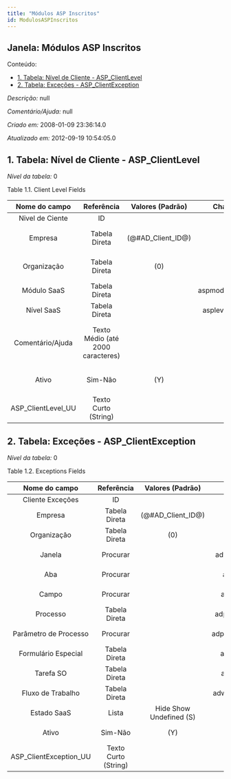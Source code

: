 ```yaml
---
title: "Módulos ASP Inscritos"
id: ModulosASPInscritos
---
```

<div id="d147763e1" class="section chapter">

<div class="titlepage">

<div>

<div>

## Janela: Módulos ASP Inscritos

</div>

</div>

</div>

<div class="toc">

<div class="toc-title">

Conteúdo:

</div>

  - <span class="section">[1. Tabela: Nível de Cliente -
    ASP\_ClientLevel](#d147763e22)</span>
  - <span class="section">[2. Tabela: Exceções -
    ASP\_ClientException](#d147763e172)</span>

</div>

<span class="emphasis">*Descrição:* </span> null

<span class="emphasis">*Comentário/Ajuda:* </span>null

<span class="emphasis"> *Criado em:* </span>2008-01-09 23:36:14.0

<span class="emphasis">*Atualizado em:* </span>2012-09-19 10:54:05.0

<div id="d147763e22" class="section section">

<div class="titlepage">

<div>

<div>

## 1. Tabela: Nível de Cliente - ASP\_ClientLevel

</div>

</div>

</div>

<span class="emphasis">*Nível da tabela:* </span>0

</div>

<div id="d147763e29" class="table">

<div class="table-title">

Table 1.1. Client Level
Fields

</div>

<div class="table-contents">

|    Nome do campo     |            Referência             |   Valores (Padrão)   |     Chave restritiva      |                Regra de validação                |             Descrição              |                              Comentário/Ajuda                               |
| :------------------: | :-------------------------------: | :------------------: | :-----------------------: | :----------------------------------------------: | :--------------------------------: | :-------------------------------------------------------------------------: |
|   Nivel de Ciente    |                ID                 |                      |                           |                                                  |                                    |                                                                             |
|       Empresa        |           Tabela Direta           | (@\#AD\_Client\_ID@) |                           |        AD\_Client.AD\_Client\_ID \< \> 0         | (semelhante ao primeiro relatório) |                             (ver o mesmo acima)                             |
|     Organização      |           Tabela Direta           |         (0)          |                           | (AD\_Org.IsSummary='N' OR AD\_Org.AD\_Org\_ID=0) | (semelhante ao primeiro relatório) |                             (ver o mesmo acima)                             |
|     Módulo SaaS      |           Tabela Direta           |                      | aspmodule\_aspclientlevel |                                                  |                                    |                                                                             |
|      Nível SaaS      |           Tabela Direta           |                      | asplevel\_aspclientlevel  |        ASP\_Module\_ID=@ASP\_Module\_ID@         |                                    |                                                                             |
|   Comentário/Ajuda   | Texto Médio (até 2000 caracteres) |                      |                           |                                                  |          Comment or Hint           | The Help field contains a hint, comment or help about the use of this item. |
|        Ativo         |              Sim-Não              |         (Y)          |                           |                                                  | (semelhante ao primeiro relatório) |                             (ver o mesmo acima)                             |
| ASP\_ClientLevel\_UU |       Texto Curto (String)        |                      |                           |                                                  |                                    |                                                                             |

</div>

</div>

  

<div id="d147763e172" class="section section">

<div class="titlepage">

<div>

<div>

## 2. Tabela: Exceções - ASP\_ClientException

</div>

</div>

</div>

<span class="emphasis">*Nível da tabela:* </span>0

</div>

<div id="d147763e179" class="table">

<div class="table-title">

Table 1.2. Exceptions
Fields

</div>

<div class="table-contents">

|      Nome do campo       |      Referência      |    Valores (Padrão)     |        Chave restritiva         |                                                                                     Regra de validação                                                                                      |             Descrição              |                            Comentário/Ajuda                            |
| :----------------------: | :------------------: | :---------------------: | :-----------------------------: | :-----------------------------------------------------------------------------------------------------------------------------------------------------------------------------------------: | :--------------------------------: | :--------------------------------------------------------------------: |
|     Cliente Exceções     |          ID          |                         |                                 |                                                                                                                                                                                             |                                    |                                                                        |
|         Empresa          |    Tabela Direta     |  (@\#AD\_Client\_ID@)   |                                 |                                                                              AD\_Client.AD\_Client\_ID \< \> 0                                                                              | (semelhante ao primeiro relatório) |                          (ver o mesmo acima)                           |
|       Organização        |    Tabela Direta     |           (0)           |                                 |                                                                      (AD\_Org.IsSummary='N' OR AD\_Org.AD\_Org\_ID=0)                                                                       | (semelhante ao primeiro relatório) |                          (ver o mesmo acima)                           |
|          Janela          |       Procurar       |                         |  adwindow\_aspclientexception   |                          <span class="emphasis">*ReadOnly Logic*</span>: @AD\_Workflow\_ID@\> 0 | @AD\_Process\_ID@\> 0 | @AD\_Form\_ID@\> 0 | @AD\_Task\_ID@\> 0                           |    Data entry or display window    |       The Window field identifies a unique Window in the system.       |
|           Aba            |       Procurar       |                         |    adtab\_aspclientexception    |      AD\_Tab.AD\_Window\_ID=@AD\_Window\_ID@ <span class="emphasis">*ReadOnly Logic*</span>: @AD\_Process\_ID@\> 0 | @AD\_Form\_ID@\> 0 | @AD\_Task\_ID@\> 0 | @AD\_Workflow\_ID@\> 0       |        Tab within a Window         |         The Tab indicates a tab that displays within a window.         |
|          Campo           |       Procurar       |                         |   adfield\_aspclientexception   |        AD\_Field.AD\_Tab\_ID=@AD\_Tab\_ID@ <span class="emphasis">*ReadOnly Logic*</span>: @AD\_Process\_ID@\> 0 | @AD\_Form\_ID@\> 0 | @AD\_Task\_ID@\> 0 | @AD\_Workflow\_ID@\> 0         |     Field on a database table      |           The Field identifies a field on a database table.            |
|         Processo         |    Tabela Direta     |                         |  adprocess\_aspclientexception  |                           <span class="emphasis">*ReadOnly Logic*</span>: @AD\_Window\_ID@\> 0 | @AD\_Form\_ID@\> 0 | @AD\_Task\_ID@\> 0 | @AD\_Workflow\_ID@\> 0                           |         Process or Report          | The Process field identifies a unique Process or Report in the system. |
|  Parâmetro de Processo   |       Procurar       |                         | adprocesspara\_aspclientexcepti | AD\_Process\_Para.AD\_Process\_ID=@AD\_Process\_ID@ <span class="emphasis">*ReadOnly Logic*</span>: @AD\_Window\_ID@\> 0 | @AD\_Form\_ID@\> 0 | @AD\_Task\_ID@\> 0 | @AD\_Workflow\_ID@\> 0 |                                    |                                                                        |
|   Formulário Especial    |    Tabela Direta     |                         |   adform\_aspclientexception    |                         <span class="emphasis">*ReadOnly Logic*</span>: @AD\_Process\_ID@\> 0 | @AD\_Window\_ID@\> 0 | @AD\_Task\_ID@\> 0 | @AD\_Workflow\_ID@\> 0                          |            Special Form            | The Special Form field identifies a unique Special Form in the system. |
|        Tarefa SO         |    Tabela Direta     |                         |   adtask\_aspclientexception    |                         <span class="emphasis">*ReadOnly Logic*</span>: @AD\_Process\_ID@\> 0 | @AD\_Form\_ID@\> 0 | @AD\_Window\_ID@\> 0 | @AD\_Workflow\_ID@\> 0                          |       Operation System Task        |    The Task field identifies a Operation System Task in the system.    |
|    Fluxo de Trabalho     |    Tabela Direta     |                         | adworkflow\_aspclientexception  |        AD\_Workflow.WorkflowType IN ('G','W') <span class="emphasis">*ReadOnly Logic*</span>: @AD\_Window\_ID@\> 0 | @AD\_Process\_ID@\> 0 | @AD\_Form\_ID@\> 0 | @AD\_Task\_ID@\> 0        |  Workflow or combination of tasks  |     The Workflow field identifies a unique Workflow in the system.     |
|       Estado SaaS        |        Lista         | Hide Show Undefined (S) |                                 |                                                                                                                                                                                             |                                    |                                                                        |
|          Ativo           |       Sim-Não        |           (Y)           |                                 |                                                                                                                                                                                             | (semelhante ao primeiro relatório) |                          (ver o mesmo acima)                           |
| ASP\_ClientException\_UU | Texto Curto (String) |                         |                                 |                                                                                                                                                                                             |                                    |                                                                        |

</div>

</div>

  

</div>
